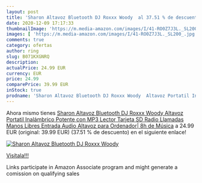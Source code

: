 ```yaml
---
layout: post
title: 'Sharon Altavoz Bluetooth DJ Roxxx Woody  al 37.51 % de descuento'
date: 2020-12-09 17:17:33
thumbnailImage: 'https://m.media-amazon.com/images/I/41-RO0Z7J3L._SL200_.jpg'
images: [ 'https://m.media-amazon.com/images/I/41-RO0Z7J3L._SL200_.jpg' ]
comments: true
category: ofertas
author: ring
slug: B071KXGNRQ
description:
actualPrice: 24.99 EUR
currency: EUR
price: 24.99
comparePrice: 39.99 EUR
inStock: true
prodname: 'Sharon Altavoz Bluetooth DJ Roxxx Woody  Altavoz Portatil Inalámbrico Potente con MP3  Lector Tarjeta SD  Radio  Llamadas Manos Libres  Entrada Audio  Altavoz para Ordenador| 8h de Música'
---
```


Ahora mismo tienes [Sharon Altavoz Bluetooth DJ Roxxx Woody  Altavoz Portatil Inalámbrico Potente con MP3  Lector Tarjeta SD  Radio  Llamadas Manos Libres  Entrada Audio  Altavoz para Ordenador| 8h de Música](https://www.amazon.es/dp/B071KXGNRQ/?tag=tolees-21) a 24.99 EUR (original: 39.99 EUR) (37.51 %  de descuento) en el siguiente enlace!

[![Sharon Altavoz Bluetooth DJ Roxxx Woody ](https://m.media-amazon.com/images/I/41-RO0Z7J3L._SL200_.jpg)](https://www.amazon.es/dp/B071KXGNRQ/?tag=tolees-21)

[Visítala!!!](https://www.amazon.es/dp/B071KXGNRQ/?tag=tolees-21)

Links participate in Amazon Associate program and might generate a comission on qualifying sales
